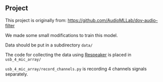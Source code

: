 ## Project
This project is originally from: https://github.com/AudioMLLab/dov-audio-filter

We made some small modifications to train this model.

Data should be put in a subdirectory `data/`

The code for collecting the data using [Respeaker](https://wiki.seeedstudio.com/cn/ReSpeaker-USB-Mic-Array/) is placed in `usb_4_mic_array/`

`usb_4_mic_array/record_channels.py` is recording 4 channels signals separately.




